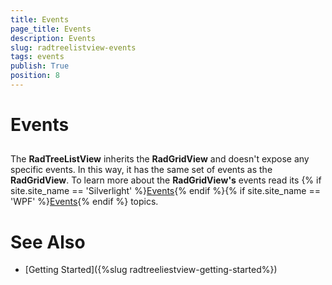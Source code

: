 ```yaml
---
title: Events
page_title: Events
description: Events
slug: radtreelistview-events
tags: events
publish: True
position: 8
---
```


# Events



## 

The __RadTreeListView__ inherits the __RadGridView__ and doesn't expose any specific events. In this way, it has the same set of events as the __RadGridView__. To learn more about the __RadGridView's__ events read its 
          {% if site.site_name == 'Silverlight' %}[Events](http://www.telerik.com/help/silverlight/gridview-events-overview.html){% endif %}{% if site.site_name == 'WPF' %}[Events](http://www.telerik.com/help/wpf/gridview-events-overview.html){% endif %} topics.
        

# See Also

 * [Getting Started]({%slug radtreeliestview-getting-started%})
